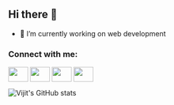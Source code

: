 <!-- ![MasterHead]()](https://github.com/jailbreakerVC) -->
<!-- <img align="right" alt="Coding" width="400" height:"200" src="[add your link 
  here](https://assets.hongkiat.com/uploads/minimalist-dekstop-wallpapers/non-4k/original/04.jpg?3)"> -->
 
<!--   https://assets.hongkiat.com/uploads/minimalist-dekstop-wallpapers/4k/original/14.jpg?3 -->
##    Hi there 👋
- 🔭 I’m currently working on web development

<h3 align="left">Connect with me:</h3>

<p align="left" background-color=white>
<a href="https://twitter.com/Vijitchandna_" target="blank"><img align="center" src="https://cdn.jsdelivr.net/npm/simple-icons@3.0.1/icons/twitter.svg" alt="" height="30" width="40" /></a>
<a href="your link" target="blank"><img align="center" src="https://cdn.jsdelivr.net/npm/simple-icons@3.0.1/icons/linkedin.svg" alt="" height="30" width="40" /></a>
<a href="your link" target="blank"><img align="center" src="https://cdn.jsdelivr.net/npm/simple-icons@3.0.1/icons/instagram.svg" alt="" height="30" width="40" /></a>
<a href="your link" target="blank"><img align="center" src="https://cdn.jsdelivr.net/npm/simple-icons@3.0.1/icons/youtube.svg" alt="" height="30" width="40" /></a>
</p>
</div>


<!-- [![Vijit's GitHub stats](https://github-readme-stats.vercel.app/api?username=jailbreakerVC)](https://github.com/jailbreakerVC/github-readme-stats) -->
![Vijit's GitHub stats](https://github-readme-stats.vercel.app/api?username=jailbreakerVC&show_icons=true&theme=dracula)
<!--
**jailbreakerVC/jailbreakerVC** is a ✨ _special_ ✨ repository because its `README.md` (this file) appears on your GitHub profile.

Here are some ideas to get you started:

- 🔭 I’m currently working on ...
- 🌱 I’m currently learning ...
- 👯 I’m looking to collaborate on ...
- 🤔 I’m looking for help with ...
- 💬 Ask me about ...
- 📫 How to reach me: ...
- 😄 Pronouns: ...
- ⚡ Fun fact: ...
-->
